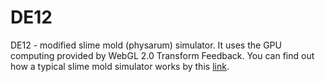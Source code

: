 # DE12

DE12 - modified slime mold (physarum) simulator. It uses the GPU computing provided by WebGL 2.0 Transform Feedback. You can find out how a typical slime mold simulator works by this [link](https://www.sagejenson.com/physarum).

